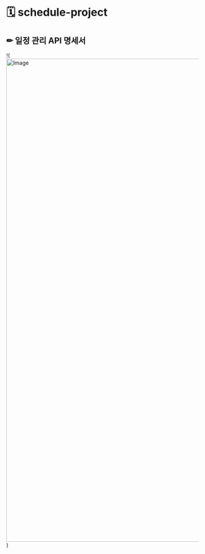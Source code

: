 # 🗓 schedule-project 

## ✏ 일정 관리 API 명세서

!(<img width="1268" alt="Image" src="https://github.com/user-attachments/assets/e4747523-fcd3-4da8-9d18-448849d08a96"/>)   
